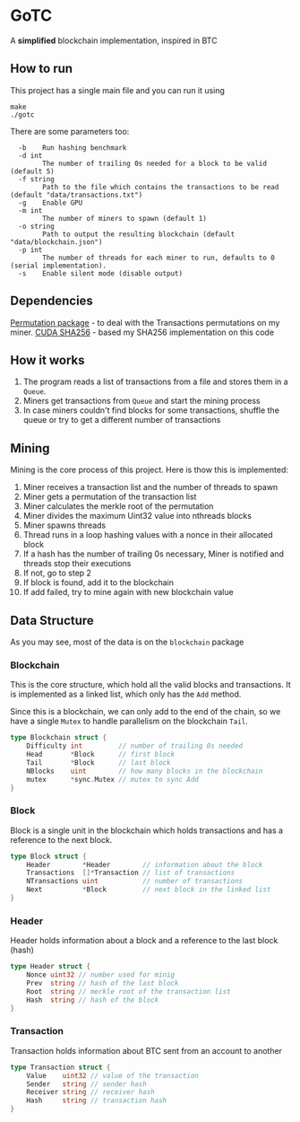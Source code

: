 # GoTC

A **simplified** blockchain implementation, inspired in BTC

## How to run

This project has a single main file and you can run it using

```
make
./gotc
```

There are some parameters too:

```
  -b    Run hashing benchmark
  -d int
        The number of trailing 0s needed for a block to be valid (default 5)
  -f string
        Path to the file which contains the transactions to be read (default "data/transactions.txt")
  -g    Enable GPU
  -m int
        The number of miners to spawn (default 1)
  -o string
        Path to output the resulting blockchain (default "data/blockchain.json")
  -p int
        The number of threads for each miner to run, defaults to 0 (serial implementation).
  -s    Enable silent mode (disable output)

```

## Dependencies

[Permutation package](https://github.com/gitchander/permutation) - to deal with the Transactions permutations on my miner.
[CUDA SHA256](https://github.com/Horkyze/CudaSHA256) - based my SHA256 implementation on this code

## How it works

1. The program reads a list of transactions from a file and stores them in a `Queue`.
2. Miners get transactions from `Queue` and start the mining process
3. In case miners couldn't find  blocks for some transactions, shuffle the queue or try to get a different number of transactions

## Mining

Mining is the core process of this project. Here is thow this is implemented:

1. Miner receives a transaction list and the number of threads to spawn
2. Miner gets a permutation of the transaction list
3. Miner calculates the merkle root of the permutation
4. Miner divides the maximum Uint32 value into nthreads blocks
5. Miner spawns threads
6. Thread runs in a loop hashing values with a nonce in their allocated block
7. If a hash has the number of trailing 0s necessary, Miner is notified and threads stop their executions
8. If not, go to step 2
9. If block is found, add it to the blockchain
10. If add failed, try to mine again with new blockchain value

## Data Structure

As you may see, most of the data is on the `blockchain` package

### Blockchain

This is the core structure, which hold all the valid blocks and transactions.
It is implemented as a linked list, which only has the `Add` method.

Since this is a blockchain, we can only add to the end of the chain, so we have a single `Mutex` to handle parallelism on the blockchain `Tail`.

```go
type Blockchain struct {
	Difficulty int         // number of trailing 0s needed
	Head       *Block      // first block
	Tail       *Block      // last block
	NBlocks    uint        // how many blocks in the blockchain
	mutex      *sync.Mutex // mutex to sync Add
}
```

### Block

Block is a single unit in the blockchain which holds transactions and has a reference to the next block.

```go
type Block struct {
	Header        *Header        // information about the block
	Transactions  []*Transaction // list of transactions
	NTransactions uint           // number of transactions
	Next          *Block         // next block in the linked list
}
```

### Header

Header holds information about a block and a reference to the last block (hash)

```go
type Header struct {
	Nonce uint32 // number used for minig
	Prev  string // hash of the last block
	Root  string // merkle root of the transaction list
	Hash  string // hash of the block
}
```

### Transaction

Transaction holds information about BTC sent from an account to another
```go
type Transaction struct {
	Value    uint32 // value of the transaction
	Sender   string // sender hash
	Receiver string // receiver hash
	Hash     string // transaction hash
}
```
